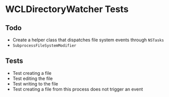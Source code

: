 # WCLDirectoryWatcher Tests

## Todo

* Create a helper class that dispatches file system events through `NSTasks`
* `SubprocessFileSystemModifier`

## Tests

* Test creating a file
* Test editing the file
* Test writing to the file
* Test creating a file from this process does not trigger an event
